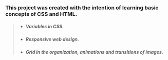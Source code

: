 ### This project was created with the intention of learning basic concepts of CSS and HTML. ###

>- ##### Variables in CSS. #####
>- ##### Responsive web design. #####
>- ##### Grid in the organization, animations and transitions of images. #####
